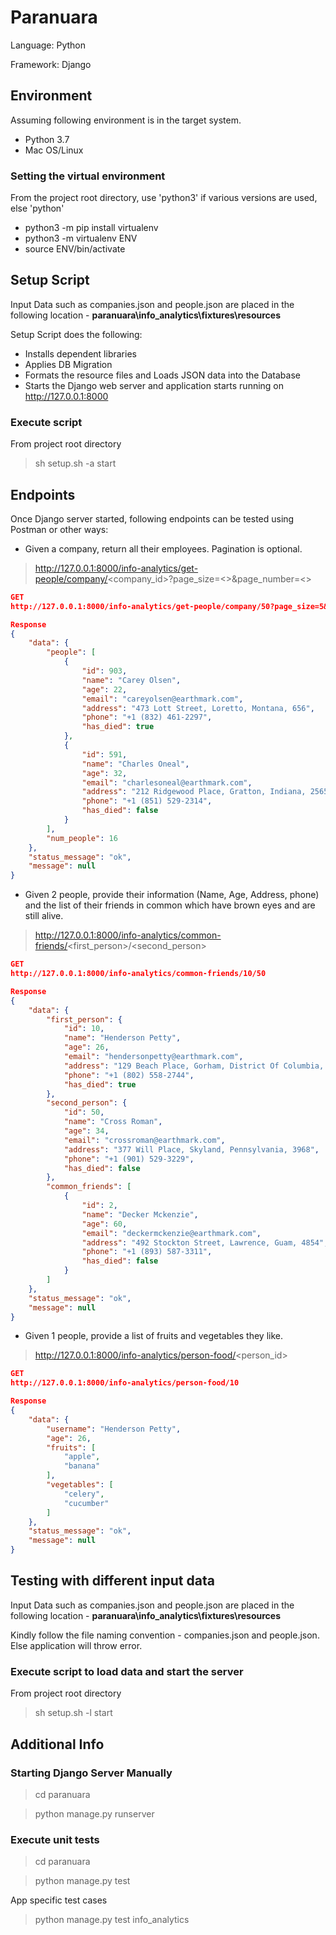 # Paranuara
Language: Python

Framework: Django

## Environment
Assuming following environment is in the target system.

- Python 3.7
- Mac OS/Linux

### Setting the virtual environment
From the project root directory, use 'python3' if various versions are used, else 'python'
- python3 -m pip install virtualenv
- python3 -m virtualenv ENV
- source ENV/bin/activate

## Setup Script
Input Data such as  companies.json and people.json are placed in the following location -
**paranuara\info_analytics\fixtures\resources**

Setup Script does the following:
- Installs dependent libraries
- Applies DB Migration
- Formats the resource files and Loads JSON data into the Database
- Starts the Django web server and application starts running on http://127.0.0.1:8000

### Execute script
From project root directory
> sh setup.sh -a start

## Endpoints
Once Django server started, following endpoints can be tested using Postman or other ways:

- Given a company, return all their employees. Pagination is optional.

> http://127.0.0.1:8000/info-analytics/get-people/company/<company_id>?page_size=<>&page_number=<>

```json
GET
http://127.0.0.1:8000/info-analytics/get-people/company/50?page_size=5&page_number=1

Response
{
    "data": {
        "people": [
            {
                "id": 903,
                "name": "Carey Olsen",
                "age": 22,
                "email": "careyolsen@earthmark.com",
                "address": "473 Lott Street, Loretto, Montana, 656",
                "phone": "+1 (832) 461-2297",
                "has_died": true
            },
            {
                "id": 591,
                "name": "Charles Oneal",
                "age": 32,
                "email": "charlesoneal@earthmark.com",
                "address": "212 Ridgewood Place, Gratton, Indiana, 2565",
                "phone": "+1 (851) 529-2314",
                "has_died": false
            }
        ],
        "num_people": 16
    },
    "status_message": "ok",
    "message": null
}
```

- Given 2 people, provide their information (Name, Age, Address, phone) and the list of their friends in common which have brown eyes and are still alive.

> http://127.0.0.1:8000/info-analytics/common-friends/<first_person>/<second_person>

```json
GET
http://127.0.0.1:8000/info-analytics/common-friends/10/50

Response
{
    "data": {
        "first_person": {
            "id": 10,
            "name": "Henderson Petty",
            "age": 26,
            "email": "hendersonpetty@earthmark.com",
            "address": "129 Beach Place, Gorham, District Of Columbia, 2637",
            "phone": "+1 (802) 558-2744",
            "has_died": true
        },
        "second_person": {
            "id": 50,
            "name": "Cross Roman",
            "age": 34,
            "email": "crossroman@earthmark.com",
            "address": "377 Will Place, Skyland, Pennsylvania, 3968",
            "phone": "+1 (901) 529-3229",
            "has_died": false
        },
        "common_friends": [
            {
                "id": 2,
                "name": "Decker Mckenzie",
                "age": 60,
                "email": "deckermckenzie@earthmark.com",
                "address": "492 Stockton Street, Lawrence, Guam, 4854",
                "phone": "+1 (893) 587-3311",
                "has_died": false
            }
        ]
    },
    "status_message": "ok",
    "message": null
}
```

- Given 1 people, provide a list of fruits and vegetables they like.

> http://127.0.0.1:8000/info-analytics/person-food/<person_id>

```json
GET
http://127.0.0.1:8000/info-analytics/person-food/10

Response
{
    "data": {
        "username": "Henderson Petty",
        "age": 26,
        "fruits": [
            "apple",
            "banana"
        ],
        "vegetables": [
            "celery",
            "cucumber"
        ]
    },
    "status_message": "ok",
    "message": null
}
```

## Testing with different input data

Input Data such as companies.json and people.json are placed in the following location -
**paranuara\info_analytics\fixtures\resources**

Kindly follow the file naming convention - companies.json and people.json. Else application will throw error.

### Execute script to load data and start the server
From project root directory
> sh setup.sh -l start

## Additional Info
### Starting Django Server Manually
> cd paranuara

> python manage.py runserver

### Execute unit tests
> cd paranuara

> python manage.py test 

App specific test cases
> python manage.py test info_analytics
